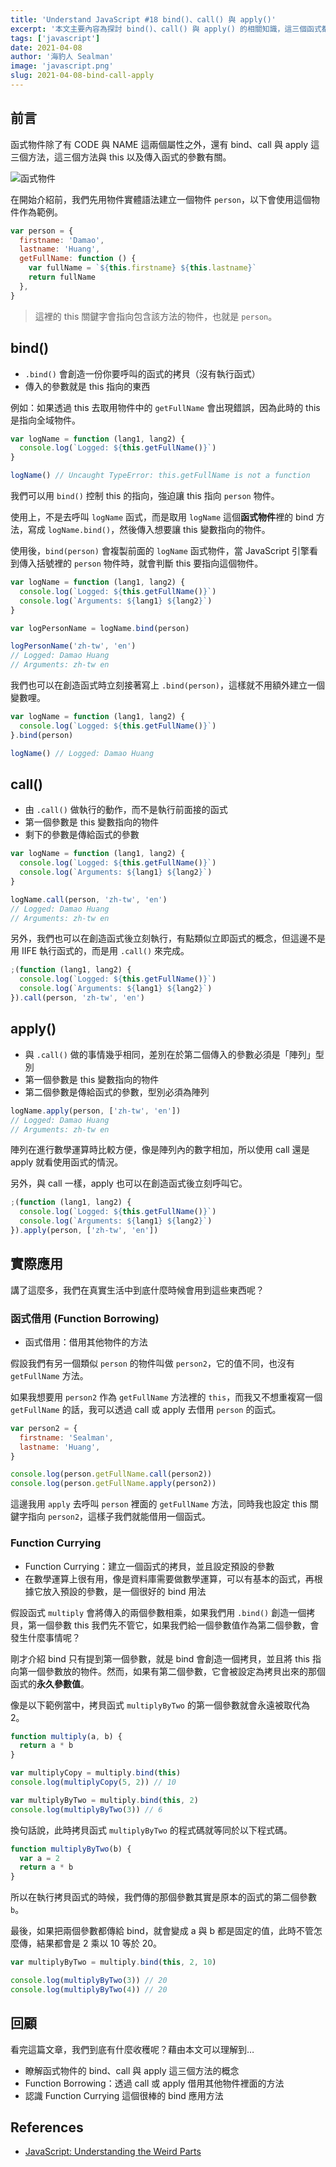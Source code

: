 ```yaml
---
title: 'Understand JavaScript #18 bind()、call() 與 apply()'
excerpt: '本文主要內容為探討 bind()、call() 與 apply() 的相關知識，這三個函式都與 this 有關，可以用來控制 this 變數。'
tags: ['javascript']
date: 2021-04-08
author: '海豹人 Sealman'
image: 'javascript.png'
slug: 2021-04-08-bind-call-apply
---
```


## 前言

函式物件除了有 CODE 與 NAME 這兩個屬性之外，還有 bind、call 與 apply 這三個方法，這三個方法與 this 以及傳入函式的參數有關。

![函式物件](https://i.imgur.com/QDeBUOy.png)

在開始介紹前，我們先用物件實體語法建立一個物件 `person`，以下會使用這個物件作為範例。

```javascript
var person = {
  firstname: 'Damao',
  lastname: 'Huang',
  getFullName: function () {
    var fullName = `${this.firstname} ${this.lastname}`
    return fullName
  },
}
```

> 這裡的 this 關鍵字會指向包含該方法的物件，也就是 `person`。

## bind()

- `.bind()` 會創造一份你要呼叫的函式的拷貝（沒有執行函式）
- 傳入的參數就是 this 指向的東西

例如：如果透過 this 去取用物件中的 `getFullName` 會出現錯誤，因為此時的 this 是指向全域物件。

```javascript
var logName = function (lang1, lang2) {
  console.log(`Logged: ${this.getFullName()}`)
}

logName() // Uncaught TypeError: this.getFullName is not a function
```

我們可以用 `bind()` 控制 this 的指向，強迫讓 this 指向 `person` 物件。

使用上，不是去呼叫 `logName` 函式，而是取用 `logName` 這個**函式物件**裡的 bind 方法，寫成 `logName.bind()`，然後傳入想要讓 this 變數指向的物件。

使用後，`bind(person)` 會複製前面的 `logName` 函式物件，當 JavaScript 引擎看到傳入括號裡的 `person` 物件時，就會判斷 this 要指向這個物件。

```javascript
var logName = function (lang1, lang2) {
  console.log(`Logged: ${this.getFullName()}`)
  console.log(`Arguments: ${lang1} ${lang2}`)
}

var logPersonName = logName.bind(person)

logPersonName('zh-tw', 'en')
// Logged: Damao Huang
// Arguments: zh-tw en
```

我們也可以在創造函式時立刻接著寫上 `.bind(person)`，這樣就不用額外建立一個變數哩。

```javascript
var logName = function (lang1, lang2) {
  console.log(`Logged: ${this.getFullName()}`)
}.bind(person)

logName() // Logged: Damao Huang
```

## call()

- 由 `.call()` 做執行的動作，而不是執行前面接的函式
- 第一個參數是 this 變數指向的物件
- 剩下的參數是傳給函式的參數

```javascript
var logName = function (lang1, lang2) {
  console.log(`Logged: ${this.getFullName()}`)
  console.log(`Arguments: ${lang1} ${lang2}`)
}

logName.call(person, 'zh-tw', 'en')
// Logged: Damao Huang
// Arguments: zh-tw en
```

另外，我們也可以在創造函式後立刻執行，有點類似立即函式的概念，但這邊不是用 IIFE 執行函式的，而是用 `.call()` 來完成。

```javascript
;(function (lang1, lang2) {
  console.log(`Logged: ${this.getFullName()}`)
  console.log(`Arguments: ${lang1} ${lang2}`)
}).call(person, 'zh-tw', 'en')
```

## apply()

- 與 `.call()` 做的事情幾乎相同，差別在於第二個傳入的參數必須是「陣列」型別
- 第一個參數是 this 變數指向的物件
- 第二個參數是傳給函式的參數，型別必須為陣列

```javascript
logName.apply(person, ['zh-tw', 'en'])
// Logged: Damao Huang
// Arguments: zh-tw en
```

陣列在進行數學運算時比較方便，像是陣列內的數字相加，所以使用 call 還是 apply 就看使用函式的情況。

另外，與 call 一樣，apply 也可以在創造函式後立刻呼叫它。

```javascript
;(function (lang1, lang2) {
  console.log(`Logged: ${this.getFullName()}`)
  console.log(`Arguments: ${lang1} ${lang2}`)
}).apply(person, ['zh-tw', 'en'])
```

## 實際應用

講了這麼多，我們在真實生活中到底什麼時候會用到這些東西呢？

### 函式借用 (Function Borrowing)

- 函式借用：借用其他物件的方法

假設我們有另一個類似 `person` 的物件叫做 `person2`，它的值不同，也沒有 `getFullName` 方法。

如果我想要用 `person2` 作為 `getFullName` 方法裡的 `this`，而我又不想重複寫一個 `getFullName` 的話，我可以透過 call 或 apply 去借用 `person` 的函式。

```javascript
var person2 = {
  firstname: 'Sealman',
  lastname: 'Huang',
}

console.log(person.getFullName.call(person2))
console.log(person.getFullName.apply(person2))
```

這邊我用 `apply` 去呼叫 `person` 裡面的 `getFullName` 方法，同時我也設定 this 關鍵字指向 `person2`，這樣子我們就能借用一個函式。

### Function Currying

- Function Currying：建立一個函式的拷貝，並且設定預設的參數
- 在數學運算上很有用，像是資料庫需要做數學運算，可以有基本的函式，再根據它放入預設的參數，是一個很好的 bind 用法

假設函式 `multiply` 會將傳入的兩個參數相乘，如果我們用 `.bind()` 創造一個拷貝，第一個參數 this 我們先不管它，如果我們給一個參數值作為第二個參數，會發生什麼事情呢？

剛才介紹 bind 只有提到第一個參數，就是 bind 會創造一個拷貝，並且將 this 指向第一個參數放的物件。然而，如果有第二個參數，它會被設定為拷貝出來的那個函式的**永久參數值**。

像是以下範例當中，拷貝函式 `multiplyByTwo` 的第一個參數就會永遠被取代為 2。

```javascript
function multiply(a, b) {
  return a * b
}

var multiplyCopy = multiply.bind(this)
console.log(multiplyCopy(5, 2)) // 10

var multiplyByTwo = multiply.bind(this, 2)
console.log(multiplyByTwo(3)) // 6
```

換句話說，此時拷貝函式 `multiplyByTwo` 的程式碼就等同於以下程式碼。

```javascript
function multiplyByTwo(b) {
  var a = 2
  return a * b
}
```

所以在執行拷貝函式的時候，我們傳的那個參數其實是原本的函式的第二個參數 `b`。

最後，如果把兩個參數都傳給 bind，就會變成 a 與 b 都是固定的值，此時不管怎麼傳，結果都會是 2 乘以 10 等於 20。

```javascript
var multiplyByTwo = multiply.bind(this, 2, 10)

console.log(multiplyByTwo(3)) // 20
console.log(multiplyByTwo(4)) // 20
```

## 回顧

看完這篇文章，我們到底有什麼收穫呢？藉由本文可以理解到…

- 瞭解函式物件的 bind、call 與 apply 這三個方法的概念
- Function Borrowing：透過 call 或 apply 借用其他物件裡面的方法
- 認識 Function Currying 這個很棒的 bind 應用方法

## References

- [JavaScript: Understanding the Weird Parts](https://www.udemy.com/course/understand-javascript/)
